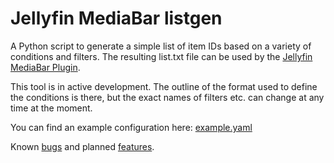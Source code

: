 
# Jellyfin MediaBar listgen

A Python script to generate a simple list of item IDs based on a variety of conditions and filters. The resulting list.txt file can be used by the [Jellyfin MediaBar Plugin](https://github.com/MakD/Jellyfin-Media-Bar).

This tool is in active development. The outline of the format used to define the conditions is there, but the exact names of filters etc. can change at any time at the moment.

You can find an example configuration here: [example.yaml](example.yaml)

Known [bugs](https://github.com/FabianBartl/jellyfin-mediabar-listgen/issues?q=is%3Aissue%20state%3Aopen%20label%3Abug) and planned [features](https://github.com/FabianBartl/jellyfin-mediabar-listgen/issues?q=is%3Aissue%20state%3Aopen%20label%3Aenhancement).
